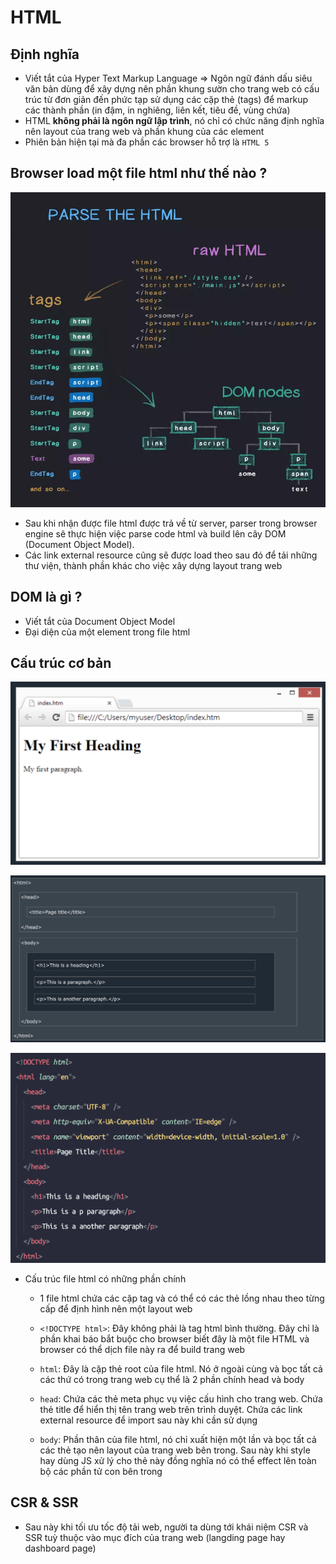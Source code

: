 # HTML

## Định nghĩa

- Viết tắt của Hyper Text Markup Language => Ngôn ngữ đánh dấu siêu văn bản dùng để xây dựng nên phần khung sườn cho trang web có cấu trúc từ đơn giản đến phức tạp sử dụng các cặp thẻ (tags) để markup các thành phần (in đậm, in nghiêng, liên kết, tiêu đề, vùng chứa)
- HTML **không phải là ngôn ngữ lập trình**, nó chỉ có chức năng định nghĩa nên layout của trang web và phần khung của các element
- Phiên bản hiện tại mà đa phần các browser hỗ trợ là `HTML 5`

## Browser load một file html như thế nào ?

![](images/browser-parse-html.png)

- Sau khi nhận được file html được trả về từ server, parser trong browser engine sẽ thực hiện việc parse code html và build lên cây DOM (Document Object Model).
- Các link external resource cũng sẽ được load theo sau đó để tải những thư viện, thành phần khác cho việc xây dựng layout trang web

## DOM là gì ?

- Viết tắt của Document Object Model
- Đại diện của một element trong file html

## Cấu trúc cơ bản

![](images/html-intro-1.png)

![](images/html-intro-2.png)

![](images/html-intro-3.png)

- Cấu trúc file html có những phần chính

  - 1 file html chứa các cặp tag và có thể có các thẻ lồng nhau theo từng cấp để định hình nên một layout web

  - `<!DOCTYPE html>`: Đây không phải là tag html bình thường. Đây chỉ là phần khai báo bắt buộc cho browser biết đây là một file HTML và browser có thể dịch file này ra để build trang web

  - `html`: Đây là cặp thẻ root của file html. Nó ở ngoài cùng và bọc tất cả các thứ có trong trang web cụ thể là 2 phần chính head và body

  - `head`: Chứa các thẻ meta phục vụ việc cấu hình cho trang web. Chứa thẻ title để hiển thị tên trang web trên trình duyệt. Chứa các link external resource để import sau này khi cần sử dụng

  - `body`: Phần thân của file html, nó chỉ xuất hiện một lần và bọc tất cả các thẻ tạo nên layout của trang web bên trong. Sau này khi style hay dùng JS xử lý cho thẻ này đồng nghĩa nó có thể effect lên toàn bộ các phần tử con bên trong

## CSR & SSR

- Sau này khi tối ưu tốc độ tải web, người ta dùng tới khái niệm CSR và SSR tuỳ thuộc vào mục đích của trang web (langding page hay dashboard page)
